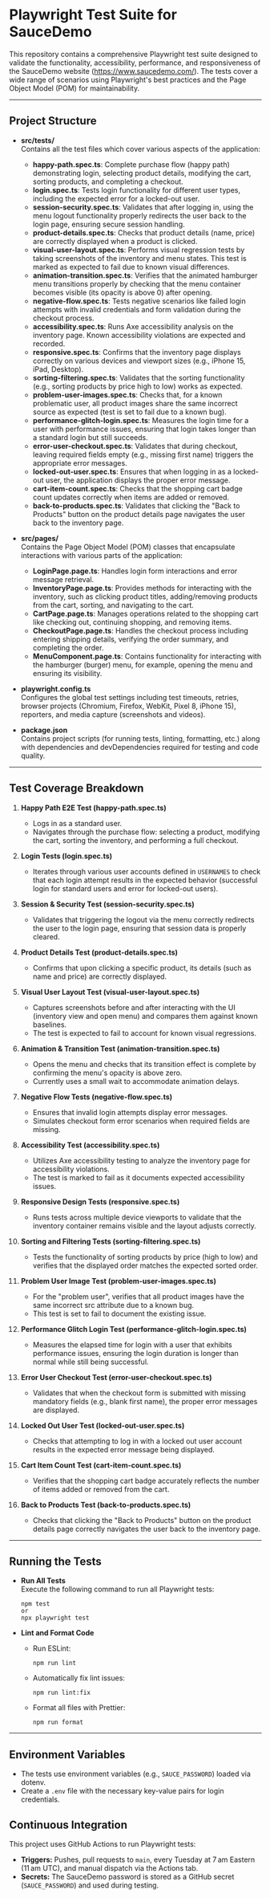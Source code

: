 # Playwright Test Suite for SauceDemo

This repository contains a comprehensive Playwright test suite designed to validate the functionality, accessibility, performance, and responsiveness of the SauceDemo website (https://www.saucedemo.com/). The tests cover a wide range of scenarios using Playwright's best practices and the Page Object Model (POM) for maintainability.

---

## Project Structure

- **src/tests/**  
  Contains all the test files which cover various aspects of the application:
  - **happy-path.spec.ts**: Complete purchase flow (happy path) demonstrating login, selecting product details, modifying the cart, sorting products, and completing a checkout.
  - **login.spec.ts**: Tests login functionality for different user types, including the expected error for a locked-out user.
  - **session-security.spec.ts**: Validates that after logging in, using the menu logout functionality properly redirects the user back to the login page, ensuring secure session handling.
  - **product-details.spec.ts**: Checks that product details (name, price) are correctly displayed when a product is clicked.
  - **visual-user-layout.spec.ts**: Performs visual regression tests by taking screenshots of the inventory and menu states. This test is marked as expected to fail due to known visual differences.
  - **animation-transition.spec.ts**: Verifies that the animated hamburger menu transitions properly by checking that the menu container becomes visible (its opacity is above 0) after opening.
  - **negative-flow.spec.ts**: Tests negative scenarios like failed login attempts with invalid credentials and form validation during the checkout process.
  - **accessibility.spec.ts**: Runs Axe accessibility analysis on the inventory page. Known accessibility violations are expected and recorded.
  - **responsive.spec.ts**: Confirms that the inventory page displays correctly on various devices and viewport sizes (e.g., iPhone 15, iPad, Desktop).
  - **sorting-filtering.spec.ts**: Validates that the sorting functionality (e.g., sorting products by price high to low) works as expected.
  - **problem-user-images.spec.ts**: Checks that, for a known problematic user, all product images share the same incorrect source as expected (test is set to fail due to a known bug).
  - **performance-glitch-login.spec.ts**: Measures the login time for a user with performance issues, ensuring that login takes longer than a standard login but still succeeds.
  - **error-user-checkout.spec.ts**: Validates that during checkout, leaving required fields empty (e.g., missing first name) triggers the appropriate error messages.
  - **locked-out-user.spec.ts**: Ensures that when logging in as a locked-out user, the application displays the proper error message.
  - **cart-item-count.spec.ts**: Checks that the shopping cart badge count updates correctly when items are added or removed.
  - **back-to-products.spec.ts**: Validates that clicking the "Back to Products" button on the product details page navigates the user back to the inventory page.

- **src/pages/**  
  Contains the Page Object Model (POM) classes that encapsulate interactions with various parts of the application:
  - **LoginPage.page.ts**: Handles login form interactions and error message retrieval.
  - **InventoryPage.page.ts**: Provides methods for interacting with the inventory, such as clicking product titles, adding/removing products from the cart, sorting, and navigating to the cart.
  - **CartPage.page.ts**: Manages operations related to the shopping cart like checking out, continuing shopping, and removing items.
  - **CheckoutPage.page.ts**: Handles the checkout process including entering shipping details, verifying the order summary, and completing the order.
  - **MenuComponent.page.ts**: Contains functionality for interacting with the hamburger (burger) menu, for example, opening the menu and ensuring its visibility.
  
- **playwright.config.ts**  
  Configures the global test settings including test timeouts, retries, browser projects (Chromium, Firefox, WebKit, Pixel 8, iPhone 15), reporters, and media capture (screenshots and videos).

- **package.json**  
  Contains project scripts (for running tests, linting, formatting, etc.) along with dependencies and devDependencies required for testing and code quality.

---

## Test Coverage Breakdown

1. **Happy Path E2E Test (happy-path.spec.ts)**  
   - Logs in as a standard user.
   - Navigates through the purchase flow: selecting a product, modifying the cart, sorting the inventory, and performing a full checkout.

2. **Login Tests (login.spec.ts)**  
   - Iterates through various user accounts defined in `USERNAMES` to check that each login attempt results in the expected behavior (successful login for standard users and error for locked-out users).

3. **Session & Security Test (session-security.spec.ts)**  
   - Validates that triggering the logout via the menu correctly redirects the user to the login page, ensuring that session data is properly cleared.

4. **Product Details Test (product-details.spec.ts)**  
   - Confirms that upon clicking a specific product, its details (such as name and price) are correctly displayed.

5. **Visual User Layout Test (visual-user-layout.spec.ts)**  
   - Captures screenshots before and after interacting with the UI (inventory view and open menu) and compares them against known baselines.  
   - The test is expected to fail to account for known visual regressions.

6. **Animation & Transition Test (animation-transition.spec.ts)**  
   - Opens the menu and checks that its transition effect is complete by confirming the menu's opacity is above zero.  
   - Currently uses a small wait to accommodate animation delays.

7. **Negative Flow Tests (negative-flow.spec.ts)**  
   - Ensures that invalid login attempts display error messages.
   - Simulates checkout form error scenarios when required fields are missing.

8. **Accessibility Test (accessibility.spec.ts)**  
   - Utilizes Axe accessibility testing to analyze the inventory page for accessibility violations.  
   - The test is marked to fail as it documents expected accessibility issues.

9. **Responsive Design Tests (responsive.spec.ts)**  
   - Runs tests across multiple device viewports to validate that the inventory container remains visible and the layout adjusts correctly.

10. **Sorting and Filtering Tests (sorting-filtering.spec.ts)**  
    - Tests the functionality of sorting products by price (high to low) and verifies that the displayed order matches the expected sorted order.

11. **Problem User Image Test (problem-user-images.spec.ts)**  
    - For the "problem user", verifies that all product images have the same incorrect src attribute due to a known bug.  
    - This test is set to fail to document the existing issue.

12. **Performance Glitch Login Test (performance-glitch-login.spec.ts)**  
    - Measures the elapsed time for login with a user that exhibits performance issues, ensuring the login duration is longer than normal while still being successful.

13. **Error User Checkout Test (error-user-checkout.spec.ts)**  
    - Validates that when the checkout form is submitted with missing mandatory fields (e.g., blank first name), the proper error messages are displayed.

14. **Locked Out User Test (locked-out-user.spec.ts)**  
    - Checks that attempting to log in with a locked out user account results in the expected error message being displayed.

15. **Cart Item Count Test (cart-item-count.spec.ts)**
    - Verifies that the shopping cart badge accurately reflects the number of items added or removed from the cart.

16. **Back to Products Test (back-to-products.spec.ts)**
    - Checks that clicking the "Back to Products" button on the product details page correctly navigates the user back to the inventory page.

---

## Running the Tests

- **Run All Tests**  
  Execute the following command to run all Playwright tests:
  ```
  npm test
  or
  npx playwright test
  ```
  
- **Lint and Format Code**  
  - Run ESLint:
    ```
    npm run lint
    ```
  - Automatically fix lint issues:
    ```
    npm run lint:fix
    ```
  - Format all files with Prettier:
    ```
    npm run format
    ```

---

## Environment Variables

- The tests use environment variables (e.g., `SAUCE_PASSWORD`) loaded via dotenv.
- Create a `.env` file with the necessary key-value pairs for login credentials.

## Continuous Integration

This project uses GitHub Actions to run Playwright tests:
- **Triggers:** Pushes, pull requests to `main`, every Tuesday at 7 am Eastern (11 am UTC), and manual dispatch via the Actions tab.
- **Secrets:** The SauceDemo password is stored as a GitHub secret (`SAUCE_PASSWORD`) and used during testing.